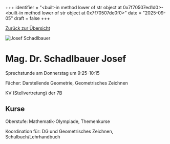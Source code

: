 
+++
identifier = "<built-in method lower of str object at 0x7f70507ed1d0>-<built-in method lower of str object at 0x7f70507de0f0>"
date = "2025-09-05"
draft = false
+++

 [Zurück zur Übersicht](/schule/lehrpersonal/)

<div class="row">
<div class="column">
<img src="/images/personal/Schadlbauer.jpg" alt="Josef Schadlbauer"> 
</div>
<div class="column">

# Mag. Dr. Schadlbauer Josef 

Sprechstunde am Donnerstag um 9:25-10:15

Fächer: Darstellende Geometrie,  Geometrisches Zeichnen



KV (Stellvertretung) der 7B

## Kurse



Oberstufe: Mathematik-Olympiade,  Themenkurse

Koordination für: DG und Geometrisches Zeichnen, Schulbuch/Lehrhandbuch



</div>
</div> 

